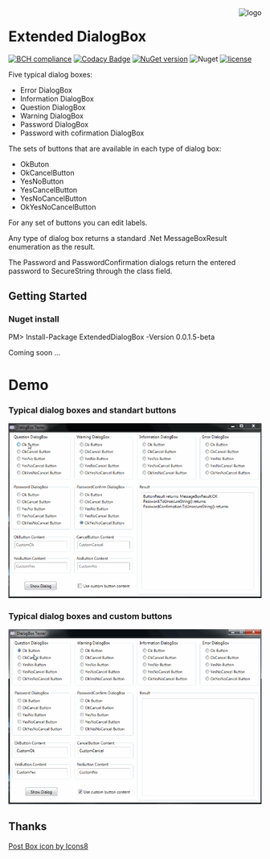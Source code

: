 <img src="https://img.icons8.com/dusk/100/000000/mailbox-opened-flag-down.png" alt="logo" title="ExtendedDialogBox" align="right" height="60">

# Extended DialogBox 
[![BCH compliance](https://bettercodehub.com/edge/badge/vertigra/ExtendedDialogBox?branch=master)](https://bettercodehub.com/) [![Codacy Badge](https://api.codacy.com/project/badge/Grade/128f8f5eb7024be89fa4ad5a63a0534c)](https://www.codacy.com/manual/vertigra/ExtendedDialogBox?utm_source=github.com&amp;utm_medium=referral&amp;utm_content=vertigra/ExtendedDialogBox&amp;utm_campaign=Badge_Grade) [![NuGet version](https://badge.fury.io/nu/ExtendedDialogBox.svg)](https://badge.fury.io/nu/ExtendedDialogBox) ![Nuget](https://img.shields.io/nuget/dt/ExtendedDialogBox?label=nuget%20downloads) [![license](https://img.shields.io/github/license/vertigra/ExtendedDialogBox?color=blue%20)](https://github.com/vertigra/ExtendedDialogBox/blob/master/LICENSE) 

Five typical dialog boxes:
* Error DialogBox
* Information DialogBox
* Question DialogBox
* Warning DialogBox
* Password DialogBox
* Password with cofirmation DialogBox

The sets of buttons that are available in each type of dialog box:
* OkButon
* OkCancelButton
* YesNoButton
* YesCancelButton
* YesNoCancelButton
* OkYesNoCancelButton   

For any set of buttons you can edit labels.

Any type of dialog box returns a standard .Net MessageBoxResult enumeration as the result.

The Password and PasswordConfirmation dialogs return the entered password to SecureString through the class field.

## Getting Started

### Nuget install
PM> Install-Package ExtendedDialogBox -Version 0.0.1.5-beta

Coming soon ...

# Demo
### Typical dialog boxes and standart buttons 
![Typical dialog boxes with standart buttons](ExtendedDialogBoxApp/Demo/demo-diallog-box-0.0.1.1-sbsd.gif)
### Typical dialog boxes and custom buttons 
![Typical dialog boxes with custom buttons](ExtendedDialogBoxApp/Demo/demo-diallog-box-0.0.1.1-sbcd.gif)


## Thanks

<a href="https://icons8.com/icon/55041/post-box">Post Box icon by Icons8</a>
